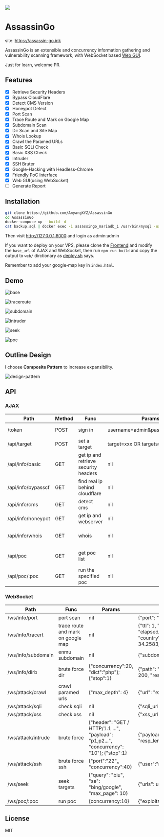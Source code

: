 ![](./logo.jpg)

# AssassinGo

site: https://assassin-go.ink

AssassinGo is an extensible and concurrency information gathering and vulnerability scanning framework, with WebSocket based [Web GUI](https://github.com/U1in/AssassinGo-Front-End).

Just for learn, welcome PR.

## Features

- [x] Retrieve Security Headers
- [x] Bypass CloudFlare
- [x] Detect CMS Version
- [x] Honeypot Detect
- [x] Port Scan
- [x] Trace Route and Mark on Google Map
- [x] Subdomain Scan
- [x] Dir Scan and Site Map
- [x] Whois Lookup
- [x] Crawl the Paramed URLs
- [x] Basic SQLi Check
- [x] Basic XSS Check
- [x] Intruder
- [x] SSH Bruter
- [x] Google-Hacking with Headless-Chrome
- [x] Friendly PoC Interface
- [x] Web GUI(using WebSocket)
- [ ] Generate Report

## Installation

```bash
git clone https://github.com/AmyangXYZ/AssassinGo
cd AssassinGo
docker-compose up --build -d
cat backup.sql | docker exec -i assassingo_mariadb_1 /usr/bin/mysql -uag --password=password ag
```

Then visit http://127.0.0.1:8000 and login as admin:admin

If you want to deploy on your VPS, please clone the [Frontend](https://github.com/U1in/AssassinGo-Front-End) and modify the `base_url` of AJAX and WebSocket, then run `npm run build` and copy the output to `web/` dirctionary as [deploy.sh](./deploy.sh) says.

Remember to add your google-map key in `index.html`.

## Demo

![base](demo/demo1.png)

![traceroute](demo/demo2.png)

![subdomain](demo/demo6.png)

![intruder](demo/demo9.png)

![seek](demo/demo8.png)

![poc](demo/demo3.png)

## Outline Design

I choose **Composite Pattern** to increase expansibility.

![design-pattern](./design-pattern.png)

## API

### AJAX

Path | Method | Func | Params | Return
----- | ----- | ----- | ----- | -----
/token | POST | sign in | username=admin&password=adminn | {SG_Token:"eyJhbGciOiJIUzI1NiIsInR5cCI6IkpXVCJ9.eyJleHAiOjE1M…W4ifQ.qY-k5f54CrQ6_dNdjgQgqjh5xS8iFZOjTLcfMfirY0w" (stored in cookie)}
/api/target | POST | set a target | target=xxx OR targets=t1,t2... | nil
/api/info/basic | GET | get ip and retrieve security headers | nil | {data:{"ip": "192.168.1.1", "webserver": "nginx","click_jacking_protection":true,"content_security_policy":false,"strict_transport_security":false,"x_content_type_options":true}
/api/info/bypasscf | GET | find real ip behind cloudflare | nil | {"real_ip":"123.123.123.123"}
/api/info/cms | GET | detect cms | nil | {data:{"cms": "wordpress"}}
/api/info/honeypot | GET | get ip and webserver | nil | {data:{"score": "0.3"}}
/api/info/whois | GET | whois | nil | {data:{"domain":"example.com","registrar_name":"alibaba", "admin_name":"xiaoming", "admin_email":"a@qq.com", "admin_phone":"+86.12312345678", "created_date":"2016-07-28T12:57:53.0Z","expiration_date":"2018-07-28T12:57:53.0Z", "ns":"dns9.hichina.com", "state":"clienttransferprohibited"}}
/api/poc | GET | get poc list | nil | {data:{"poc_list":["drupal-rce":{"id":"CVE-2017-7602","ty## pe":"remote code execution","text":"biubiubiu","platform## ":"php","data":"2018-04-25",## "reference":"https://cve.mitre.org/cgi-## bin/cvename.cgi?name=CVE-2018-7602"},"seacms-v654-rce"]## }}
/api/poc/:poc | GET | run the specified poc | nil | {data:{"host": "example.com", "exploitable":"true"}}

### WebSocket

Path | Func | Params | Return
----- | ----- | ----- | -----
/ws/info/port | port scan | nil | {"port": "80", "service": "http"}
/ws/info/tracert | trace route and mark on google map | nil | {"ttl": 1, "addr": 192.168.1.1, "elapsed_time": 22720440, "country": China, "lat": 34.2583,"long": 116.1614}
/ws/info/subdomain | enmu subdomain | nil | {"subdomain":"earth.google.com"}
/ws/info/dirb | brute force dir | {"concurrency":20, "dict":"php"}; {"stop":1} | {"path": "admin.php", "resp_status": 200, "resp_len": 110}
/ws/attack/crawl | crawl paramed urls | {"max_depth": 4} | {"url": "example.com/?id=1"}
/ws/attack/sqli | check sqli | nil | {"sqli_url": "example.com/?id=1}
/ws/attack/xss | check xss | nil | {"xss_url": "example.com/?id=1}
/ws/attack/intrude | brute force | {"header": "GET / HTTP/1.1 ...", "payload": "p1,p2...", "concurrency": "10"}; {"stop":1}| {"payload": 1, "resp_status": 200, "resp_len": 110}
/ws/attack/ssh | brute force ssh | {"port":"22",, "concurrency":40} | {"user":"root","passwd":"biubiubiu"}
/ws/seek | seek targets | {"query": "biu", "se": "bing/google", "max_page": 10} | {"urls": urls}
/ws/poc/:poc | run poc | {concurrency:10} | {"exploitable_host": "example.com"}

## License

MIT
